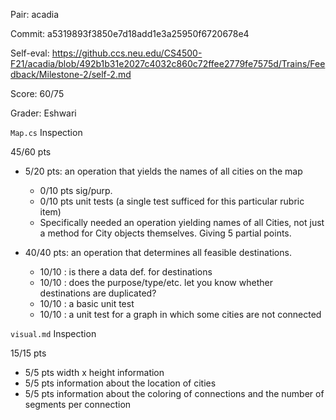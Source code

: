Pair: acadia

Commit: a5319893f3850e7d18add1e3a25950f6720678e4

Self-eval: https://github.ccs.neu.edu/CS4500-F21/acadia/blob/492b1b31e2027c4032c860c72ffee2779fe7575d/Trains/Feedback/Milestone-2/self-2.md

Score: 60/75

Grader: Eshwari

`Map.cs` Inspection
  
45/60 pts

- 5/20 pts: an operation that yields the names of all cities on the map
  - 0/10 pts sig/purp.
  - 0/10 pts unit tests (a single test sufficed for this particular rubric item)
  - Specifically needed an operation yielding names of all Cities, not just a method for City objects themselves. Giving 5 partial points.
  
- 40/40 pts: an operation that determines all feasible destinations.
  - 10/10 : is there a data def. for destinations 
  - 10/10 : does the purpose/type/etc. let you know whether destinations are duplicated?
  - 10/10 : a basic unit test
  - 10/10 : a unit test for a graph in which some cities are not connected
  
`visual.md` Inspection
  
15/15 pts
  
- 5/5 pts width x height information
- 5/5 pts information about the location of cities
- 5/5 pts information about the coloring of connections and the number of segments per connection

